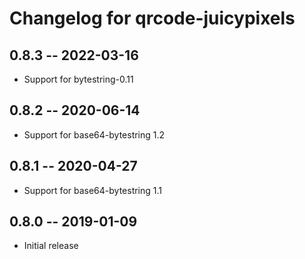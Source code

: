 # Changelog for qrcode-juicypixels

## 0.8.3 -- 2022-03-16

* Support for bytestring-0.11

## 0.8.2 -- 2020-06-14

* Support for base64-bytestring 1.2

## 0.8.1 -- 2020-04-27

* Support for base64-bytestring 1.1

## 0.8.0 -- 2019-01-09

* Initial release
